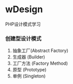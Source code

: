 # wDesign
PHP设计模式学习

### 创建型设计模式

1. 抽象工厂(Abstract Factory)
2. 生成器 (Builder)
3. 工厂方法 (Factory Method)
4. 原型 (Prototype)
5. 单例 (Singleton)
